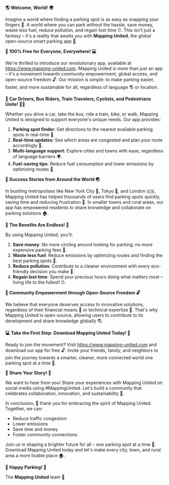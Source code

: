 **🌎 Welcome, World! 🌍**

Imagine a world where finding a parking spot is as easy as snapping your fingers 💫. A world where you can park without the hassle, save money, waste less fuel, reduce pollution, and regain lost time ⏰. This isn't just a fantasy – it's a reality that awaits you with **Mapping United**, the global open-source smart parking app 🚀.

**🌟 100% Free for Everyone, Everywhere! 💻**

We're thrilled to introduce our revolutionary app, available at https://www.mapping-united.com. Mapping United is more than just an app – it's a movement towards community empowerment, global access, and open-source freedom 🔓. Our mission is simple: to make parking easier, faster, and more sustainable for all, regardless of language 🌎 or location.

**🚗 Car Drivers, Bus Riders, Train Travelers, Cyclists, and Pedestrians Unite! 🚶‍♀️**

Whether you drive a car, take the bus, ride a train, bike, or walk, Mapping United is designed to support everyone's unique needs. Our app provides:

1. **Parking spot finder**: Get directions to the nearest available parking spots in real-time 🔴.
2. **Real-time updates**: See which areas are congested and plan your route accordingly 🔄.
3. **Multi-language support**: Explore cities and towns with ease, regardless of language barriers 🌍.
4. **Fuel-saving tips**: Reduce fuel consumption and lower emissions by optimizing routes 🚨.

**🎯 Success Stories from Around the World 🌏**

In bustling metropolises like New York City 🗽️, Tokyo 🗼️, and London 🇬🇧, Mapping United has helped thousands of users find parking spots quickly, saving time and reducing frustration 😤. In smaller towns and rural areas, our app has empowered residents to share knowledge and collaborate on parking solutions 🏠.

**💚 The Benefits Are Endless! 💛**

By using Mapping United, you'll:

1. **Save money**: No more circling around looking for parking; no more expensive parking fees 💸.
2. **Waste less fuel**: Reduce emissions by optimizing routes and finding the best parking spots 🌱.
3. **Reduce pollution**: Contribute to a cleaner environment with every eco-friendly decision you make 🌟.
4. **Regain lost time**: Spend your precious hours doing what matters most – living life to the fullest! ⏰.

**👥 Community Empowerment through Open-Source Freedom 🔓**

We believe that everyone deserves access to innovative solutions, regardless of their financial means 💸 or technical expertise 🤖. That's why Mapping United is open-source, allowing users to contribute to its development and share knowledge globally 🌎.

**💻 Take the First Step: Download Mapping United Today! 📱**

Ready to join the movement? Visit https://www.mapping-united.com and download our app for free 🔓. Invite your friends, family, and neighbors to join the journey towards a smarter, cleaner, more connected world one parking spot at a time 🌟.

**🌈 Share Your Story! 📢**

We want to hear from you! Share your experiences with Mapping United on social media using #MappingUnited. Let's build a community that celebrates collaboration, innovation, and sustainability 💪.

In conclusion, **👏** thank you for embracing the spirit of Mapping United. Together, we can:

* Reduce traffic congestion
* Lower emissions
* Save time and money
* Foster community connections

Join us in shaping a brighter future for all – one parking spot at a time 🌟. Download Mapping United today and let's make every city, town, and rural area a more livable place 🏠.

**🎉 Happy Parking! 🚗**

The **Mapping United** team 🤝